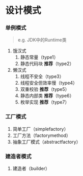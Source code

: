 # 设计模式

### 单例模式
> e.g.  JDK中的Runtime类
1. 饿汉式
    1. 静态常量（type1）
    2. 静态代码块 **推荐**（type2）
2. 懒汉式
    1. 线程不安全（type3）
    2. 线程安全但效率慢（type4）
    3. 双重校验 **推荐**（type5）
    4. 静态内部类 **推荐**（type6）
    5. 枚举实现 **推荐**（type7）
### 工厂模式
1. 简单工厂（simplefactory）
2. 工厂方法（factorymethod）
3. 抽象工厂模式（abstractfactory）
### 建造者模式
1. 建造者（builder）

 